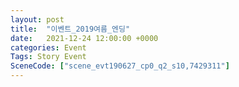 ```yaml
---
layout: post
title:  "이벤트_2019여름_엔딩"
date:   2021-12-24 12:00:00 +0000
categories: Event
Tags: Story Event
SceneCode: ["scene_evt190627_cp0_q2_s10,7429311"]
---
```

